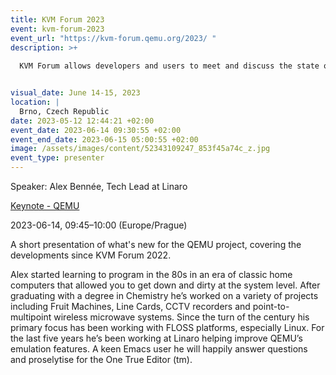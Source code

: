```yaml
---
title: KVM Forum 2023
event: kvm-forum-2023
event_url: "https://kvm-forum.qemu.org/2023/ "
description: >+
  
  KVM Forum allows developers and users to meet and discuss the state of Linux virtualization technology. Alex Bennée , Tech Lead of the Emulation & Virtualization group, will be a keynote Speaker at KVM Forum 2023


visual_date: June 14-15, 2023
location: |
  Brno, Czech Republic
date: 2023-05-12 12:44:21 +02:00
event_date: 2023-06-14 09:30:55 +02:00
event_end_date: 2023-06-15 05:00:55 +02:00
image: /assets/images/content/52343109247_853f45a74c_z.jpg
event_type: presenter
---
```



Speaker: Alex Bennée, Tech Lead at Linaro

[Keynote - QEMU](https://kvm-forum.qemu.org/2023/talk/DU9TXP/)

2023-06-14, 09:45–10:00 (Europe/Prague)

A short presentation of what's new for the QEMU project, covering the developments since KVM Forum 2022.

Alex started learning to program in the 80s in an era of classic home computers that allowed you to get down and dirty at the system level. After graduating with a degree in Chemistry he’s worked on a variety of projects including Fruit Machines, Line Cards, CCTV recorders and point-to-multipoint wireless microwave systems. Since the turn of the century his primary focus has been working with FLOSS platforms, especially Linux. For the last five years he’s been working at Linaro helping improve QEMU’s emulation features. A keen Emacs user he will happily answer questions and proselytise for the One True Editor (tm).